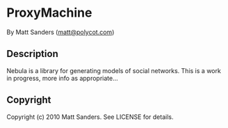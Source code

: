 ProxyMachine
============

By Matt Sanders (matt@polycot.com)


Description
-----------

Nebula is a library for generating models of social networks. This is a work in progress, more info as appropriate...


Copyright
---------

Copyright (c) 2010 Matt Sanders. See LICENSE for details.